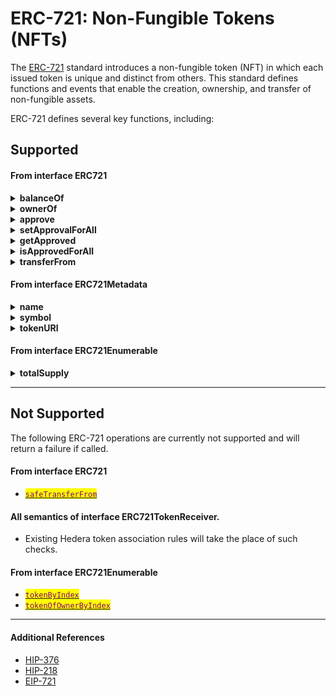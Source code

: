 # ERC-721: Non-Fungible Tokens (NFTs)

The [ERC-721](https://ethereum.org/en/developers/docs/standards/tokens/erc-721/) standard introduces a non-fungible token (NFT) in which each issued token is unique and distinct from others. This standard defines functions and events that enable the creation, ownership, and transfer of non-fungible assets.

ERC-721 defines several key functions, including:

## Supported

#### From interface ERC721

<details>

<summary><strong>balanceOf</strong></summary>

<mark style="color:purple;">`function balanceOf(address _owner) external view returns (uint256)`</mark>

Returns balance of the HTS non fungible token from the account owner. The <mark style="color:purple;">`_owner`</mark> is the Hedera account ID <mark style="color:purple;">`0.0.x`</mark> in Solidity format or the evm address of a contract that has been created via the `CREATE2` operation.

</details>

<details>

<summary><strong>ownerOf</strong></summary>

<mark style="color:purple;">`function ownerOf(uint256 _tokenId) external view returns (address)`</mark>

Returns the account ID of the specified HTS token owner. The `_tokenId` is the Hedera serial number of the NFT.

</details>

<details>

<summary><strong>approve</strong></summary>

<mark style="color:purple;">`function approve(address _approved, uint256 _tokenId) external payable`</mark>

Gives the spender permission to transfer a token (`_tokenId`) to another account from the owner. The approval is cleared when the token is transferred. The `_tokenId` is the Hedera serial number of the NFT.

This works by creating a synthetic `CryptoApproveAllowanceTransaction` with payer - the account that called the precompile (the message sender property of the message frame in the EVM).

If the `spender` address is 0, this creates a `CryptoDeleteAllowanceTransaction` instead and removes any allowances previously approved on the token.

Fires an approval event with the following signature when executed:

event Approval(address indexed owner, address indexed approved, uint256 indexed tokenId);

</details>

<details>

<summary><strong>setApprovalForAll</strong></summary>

<mark style="color:purple;">`function setApprovalForAll(address _operator, bool _approved) external`</mark>

Approve or remove an `operator` as an operator for the caller. Operators can call `transferFrom` for any token owned by the caller.

This works by creating a synthetic `CryptoApproveAllowanceTransaction` with payer - the account that called the precompile (the message sender property of the message frame in the EVM).

</details>

<details>

<summary><strong>getApproved</strong></summary>

<mark style="color:purple;">`function getApproved(uint256 _tokenId) external view returns (address)`</mark>

Returns the account approved for the specified `_tokenId`. The `_tokenId` is the Hedera serial number of the NFT.

This works by loading the `SPENDER` property of the token from the NFTs ledger.

</details>

<details>

<summary><strong>isApprovedForAll</strong></summary>

<mark style="color:purple;">`function isApprovedForAll(address _owner, address _operator) external view returns (bool)`</mark>

Returns if the `operator` is allowed to manage all of the assets of `owner`.

This works by loading the `APPROVE_FOR_ALL_NFTS_ALLOWANCES` property of the owner account and verifying if the list of approved for all accounts contains the account id of the `operator`.

</details>

<details>

<summary><strong>transferFrom</strong></summary>

<mark style="color:purple;">`function transferFrom(address _from, address _to, uint256 _tokenId) external payable`</mark>

Transfers a token (`_tokenId`) from a Hedera account (`from`) to another Hedera account (`to`) in Solidity format. The `_tokenId` is the Hedera serial number of the NFT.

This works by creating a synthetic `CryptoTransferTransaction` with nft token transfers with the `is_approval` property set to true.

</details>

#### From interface ERC721Metadata

<details>

<summary><strong>name</strong></summary>

<mark style="color:purple;">`function name() external view returns (string _name)`</mark>

Returns the name of the HTS non-fungible token.

</details>

<details>

<summary><strong>symbol</strong></summary>

<mark style="color:purple;">`function symbol() external view returns (string _symbol)`</mark>

Returns the symbol of the HTS non-fungible token.

</details>

<details>

<summary><strong>tokenURI</strong></summary>

<mark style="color:purple;">`function tokenURI(uint256 _tokenId) external view returns (string)`</mark>

Returns the token metadata of the HTS non-fungible token. This corresponds to the NFT metadata field when minting an NFT using HTS. The `_tokenId` is the Hedera serial number of the NFT.

</details>

#### From interface ERC721Enumerable

<details>

<summary><strong>totalSupply</strong></summary>

<mark style="color:purple;">`function totalSupply() external view returns (uint256)`</mark>

Returns the total supply of the HTS non-fungible token.

</details>

***

## Not Supported

The following ERC-721 operations are currently not supported and will return a failure if called.

#### From interface ERC721

* [<mark style="color:purple;">`safeTransferFrom`</mark>](https://github.com/hashgraph/hedera-services/blob/ee7ec373b4afb30b686c1778936da8f9cec98500/test-clients/src/main/resource/contract/contracts/ERC721Contract/ERC721Contract.sol#L55-L57)

#### All semantics of interface ERC721TokenReceiver.

* Existing Hedera token association rules will take the place of such checks.

#### From interface ERC721Enumerable

* [<mark style="color:purple;">`tokenByIndex`</mark>](https://github.com/hashgraph/hedera-services/blob/ee7ec373b4afb30b686c1778936da8f9cec98500/test-clients/src/main/resource/contract/contracts/ERC721Contract/ERC721Contract.sol#L65-L67)
* [<mark style="color:purple;">`tokenOfOwnerByIndex`</mark>](https://github.com/hashgraph/hedera-services/blob/ee7ec373b4afb30b686c1778936da8f9cec98500/test-clients/src/main/resource/contract/contracts/ERC721Contract/ERC721Contract.sol#L69-L71)

***

#### **Additional References**

* [HIP-376](https://hips.hedera.com/hip/hip-376)
* [HIP-218](https://hips.hedera.com/hip/hip-218)
* [EIP-721](https://eips.ethereum.org/EIPS/eip-721)

